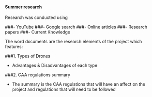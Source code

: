 #### Summer research

Research was conducted using 

###- YouTube
###- Google search
###- Online articles
###- Research papers
###- Current Knowledge

The word documents are the research elements of the project which features:

###1. Types of Drones
- Advantages & Disadvantages of each type

###2. CAA regulations summary
- The summary is the CAA regulations that will have an affect on the project and regulations that will need to be followed
